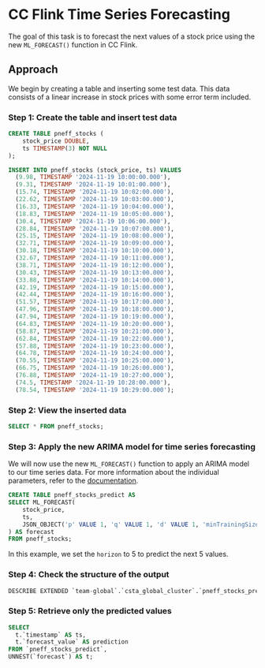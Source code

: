# CC Flink Time Series Forecasting

The goal of this task is to forecast the next values of a stock price using the new `ML_FORECAST()` function in CC Flink.

## Approach

We begin by creating a table and inserting some test data. This data consists of a linear increase in stock prices with some error term included.

### Step 1: Create the table and insert test data

```sql
CREATE TABLE pneff_stocks (
    stock_price DOUBLE,
    ts TIMESTAMP(3) NOT NULL
);
```

```sql
INSERT INTO pneff_stocks (stock_price, ts) VALUES
  (9.98, TIMESTAMP '2024-11-19 10:00:00.000'),
  (9.31, TIMESTAMP '2024-11-19 10:01:00.000'),
  (15.74, TIMESTAMP '2024-11-19 10:02:00.000'),
  (22.62, TIMESTAMP '2024-11-19 10:03:00.000'),
  (16.33, TIMESTAMP '2024-11-19 10:04:00.000'),
  (18.83, TIMESTAMP '2024-11-19 10:05:00.000'),
  (30.4, TIMESTAMP '2024-11-19 10:06:00.000'),
  (28.84, TIMESTAMP '2024-11-19 10:07:00.000'),
  (25.15, TIMESTAMP '2024-11-19 10:08:00.000'),
  (32.71, TIMESTAMP '2024-11-19 10:09:00.000'),
  (30.18, TIMESTAMP '2024-11-19 10:10:00.000'),
  (32.67, TIMESTAMP '2024-11-19 10:11:00.000'),
  (38.71, TIMESTAMP '2024-11-19 10:12:00.000'),
  (30.43, TIMESTAMP '2024-11-19 10:13:00.000'),
  (33.88, TIMESTAMP '2024-11-19 10:14:00.000'),
  (42.19, TIMESTAMP '2024-11-19 10:15:00.000'),
  (42.44, TIMESTAMP '2024-11-19 10:16:00.000'),
  (51.57, TIMESTAMP '2024-11-19 10:17:00.000'),
  (47.96, TIMESTAMP '2024-11-19 10:18:00.000'),
  (47.94, TIMESTAMP '2024-11-19 10:19:00.000'),
  (64.83, TIMESTAMP '2024-11-19 10:20:00.000'),
  (58.87, TIMESTAMP '2024-11-19 10:21:00.000'),
  (62.84, TIMESTAMP '2024-11-19 10:22:00.000'),
  (57.88, TIMESTAMP '2024-11-19 10:23:00.000'),
  (64.78, TIMESTAMP '2024-11-19 10:24:00.000'),
  (70.55, TIMESTAMP '2024-11-19 10:25:00.000'),
  (66.75, TIMESTAMP '2024-11-19 10:26:00.000'),
  (76.88, TIMESTAMP '2024-11-19 10:27:00.000'),
  (74.5, TIMESTAMP '2024-11-19 10:28:00.000'),
  (78.54, TIMESTAMP '2024-11-19 10:29:00.000');
```

### Step 2: View the inserted data

```sql
SELECT * FROM pneff_stocks;
```

### Step 3: Apply the new ARIMA model for time series forecasting

We will now use the new `ML_FORECAST()` function to apply an ARIMA model to our time series data. For more information about the individual parameters, refer to the [documentation](https://staging-docs-independent.confluent.io/docs-cloud/PR/4751/current/ai/forecast.html).

```sql
CREATE TABLE pneff_stocks_predict AS
SELECT ML_FORECAST(
    stock_price,
    ts,
    JSON_OBJECT('p' VALUE 1, 'q' VALUE 1, 'd' VALUE 1, 'minTrainingSize' VALUE 10, 'horizon' VALUE 5)
) AS forecast
FROM pneff_stocks;
```

In this example, we set the `horizon` to 5 to predict the next 5 values.

### Step 4: Check the structure of the output

```sql
DESCRIBE EXTENDED `team-global`.`csta_global_cluster`.`pneff_stocks_predict`;
```

### Step 5: Retrieve only the predicted values

```sql
SELECT
  t.`timestamp` AS ts,
  t.`forecast_value` AS prediction
FROM `pneff_stocks_predict`,
UNNEST(`forecast`) AS t;
```
```
